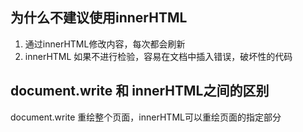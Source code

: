 ## 为什么不建议使用innerHTML
1. 通过innerHTML修改内容，每次都会刷新
2. innerHTML 如果不进行检验，容易在文档中插入错误，破坏性的代码

## document.write 和 innerHTML之间的区别
document.write 重绘整个页面，innerHTML可以重绘页面的指定部分


